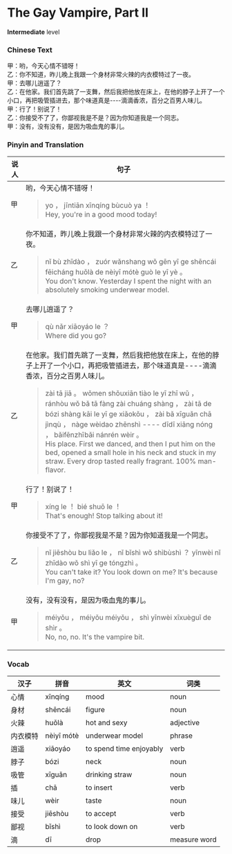 # The Gay Vampire, Part II
**Intermediate** level
### Chinese Text
甲：哟，今天心情不错呀！<br />乙：你不知道，昨儿晚上我跟一个身材非常火辣的内衣模特过了一夜。<br />甲：去哪儿逍遥了？<br />乙：在他家。我们首先跳了一支舞，然后我把他放在床上，在他的脖子上开了一个小口，再把吸管插进去，那个味道真是----滴滴香浓，百分之百男人味儿。<br />甲：行了！别说了！<br />乙：你接受不了了，你鄙视我是不是？因为你知道我是一个同志。<br />甲：没有，没有没有，是因为吸血鬼的事儿。

### Pinyin and Translation
|说人|句子|
|----|----|
|甲|哟，今天心情不错呀！<blockquote>yo ， jīntiān xīnqíng bùcuò ya ！<br />Hey, you're in a good mood today!</blockquote>|
|乙|你不知道，昨儿晚上我跟一个身材非常火辣的内衣模特过了一夜。<blockquote>nǐ bù zhīdào ， zuór wǎnshang wǒ gēn yī ge shēncái fēicháng huǒlà de nèiyī mótè guò le yī yè 。<br />You don't know. Yesterday I spent the night with an absolutely smoking underwear model.</blockquote>|
|甲|去哪儿逍遥了？<blockquote>qù nǎr xiāoyáo le ？<br />Where did you go?</blockquote>|
|乙|在他家。我们首先跳了一支舞，然后我把他放在床上，在他的脖子上开了一个小口，再把吸管插进去，那个味道真是----滴滴香浓，百分之百男人味儿。<blockquote>zài tā jiā 。 wǒmen shǒuxiān tiào le yī zhī wǔ ， ránhòu wǒ bǎ tā fàng zài chuáng shàng ， zài tā de bózi shàng kāi le yī ge xiǎokǒu ， zài bǎ xīguǎn chā jìnqù ， nàge wèidao zhēnshì ---- dīdī xiāng nóng ， bǎifēnzhībǎi nánrén wèir 。<br />His place. First we danced, and then I put him on the bed, opened a small hole in his neck and stuck in my straw. Every drop tasted really fragrant. 100% man-flavor.</blockquote>|
|甲|行了！别说了！<blockquote>xíng le ！ bié shuō le ！<br />That's enough! Stop talking about it!</blockquote>|
|乙|你接受不了了，你鄙视我是不是？因为你知道我是一个同志。<blockquote>nǐ jiēshòu bu liǎo le ， nǐ bǐshì wǒ shìbùshì ？ yīnwèi nǐ zhīdào wǒ shì yī ge tóngzhì 。<br />You can't take it? You look down on me? It's because I'm gay, no?</blockquote>|
|甲|没有，没有没有，是因为吸血鬼的事儿。<blockquote>méiyǒu ， méiyǒu méiyǒu ， shì yīnwèi xīxuèguǐ de shìr 。<br />No, no, no. It's the vampire bit.</blockquote>|
### Vocab
|汉子|拼音|英文|词类|
|----|----|----|----|
|心情|xīnqíng|mood|noun|
|身材|shēncái|figure|noun|
|火辣|huǒlà|hot and sexy|adjective|
|内衣模特|nèiyī mótè|underwear model|phrase|
|逍遥|xiāoyáo|to spend time enjoyably|verb|
|脖子|bózi|neck|noun|
|吸管|xīguǎn|drinking straw|noun|
|插|chā|to insert|verb|
|味儿|wèir|taste|noun|
|接受|jiēshòu|to accept|verb|
|鄙视|bǐshì|to look down on|verb|
|滴|dī|drop|measure word|